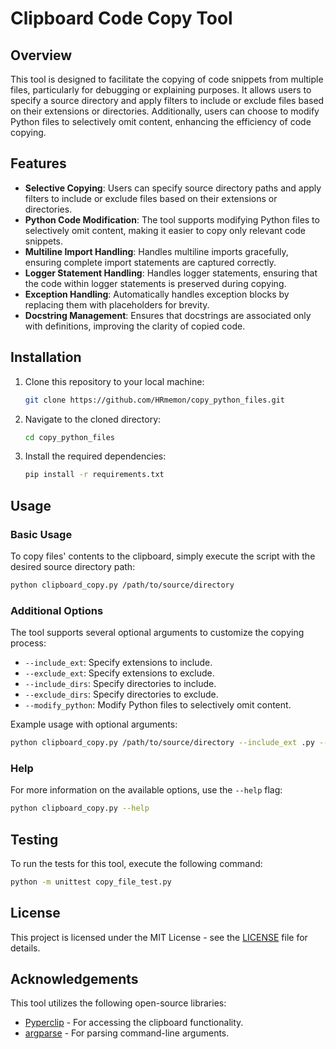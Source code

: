 # Clipboard Code Copy Tool

## Overview

This tool is designed to facilitate the copying of code snippets from multiple files, particularly for debugging or explaining purposes. It allows users to specify a source directory and apply filters to include or exclude files based on their extensions or directories. Additionally, users can choose to modify Python files to selectively omit content, enhancing the efficiency of code copying.

## Features

- **Selective Copying**: Users can specify source directory paths and apply filters to include or exclude files based on their extensions or directories.
- **Python Code Modification**: The tool supports modifying Python files to selectively omit content, making it easier to copy only relevant code snippets.
- **Multiline Import Handling**: Handles multiline imports gracefully, ensuring complete import statements are captured correctly.
- **Logger Statement Handling**: Handles logger statements, ensuring that the code within logger statements is preserved during copying.
- **Exception Handling**: Automatically handles exception blocks by replacing them with placeholders for brevity.
- **Docstring Management**: Ensures that docstrings are associated only with definitions, improving the clarity of copied code.

## Installation

1. Clone this repository to your local machine:

   ```bash
   git clone https://github.com/HRmemon/copy_python_files.git
   ```

2. Navigate to the cloned directory:

   ```bash
   cd copy_python_files
   ```

3. Install the required dependencies:

   ```bash
   pip install -r requirements.txt
   ```

## Usage

### Basic Usage

To copy files' contents to the clipboard, simply execute the script with the desired source directory path:

```bash
python clipboard_copy.py /path/to/source/directory
```

### Additional Options

The tool supports several optional arguments to customize the copying process:

- `--include_ext`: Specify extensions to include.
- `--exclude_ext`: Specify extensions to exclude.
- `--include_dirs`: Specify directories to include.
- `--exclude_dirs`: Specify directories to exclude.
- `--modify_python`: Modify Python files to selectively omit content.

Example usage with optional arguments:

```bash
python clipboard_copy.py /path/to/source/directory --include_ext .py --exclude_dirs tests --modify_python
```

### Help

For more information on the available options, use the `--help` flag:

```bash
python clipboard_copy.py --help
```

## Testing

To run the tests for this tool, execute the following command:

```bash
python -m unittest copy_file_test.py
```

## License

This project is licensed under the MIT License - see the [LICENSE](LICENSE) file for details.

## Acknowledgements

This tool utilizes the following open-source libraries:

- [Pyperclip](https://pypi.org/project/pyperclip/) - For accessing the clipboard functionality.
- [argparse](https://docs.python.org/3/library/argparse.html) - For parsing command-line arguments.
